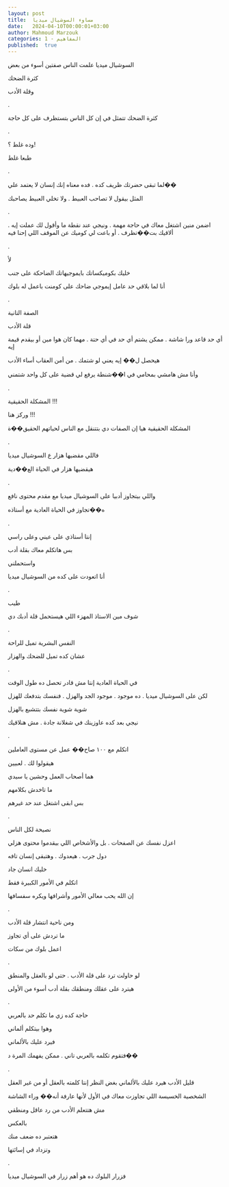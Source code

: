 ```yaml
---
layout: post
title:  مساوء السوشيال ميديا
date:   2024-04-10T00:00:01+03:00
author: Mahmoud Marzouk
categories: 1 - المفاهيم
published:  true
---
```

السوشيال ميديا علمت الناس صفتين أسوء من بعض

كثرة الضحك

وقلة الأدب

.

كثرة الضحك تتمثل في إن كل الناس بتستظرف على كل حاجة

.

وده غلط ؟!

طبعا غلط

.

لما تبقى حضرتك ظريف كده . فده معناه إنك إنسان لا يعتمد علي��

المثل بيقول لا تصاحب العبيط . ولا تخلي العبيط يصاحبك

.

اضمن منين اشتغل معاك في حاجة مهمة . ونيجي عند نقطة ما وأقول لك عملت إيه
. ألاقيك بت��تظرف . أو باعت لي كوميك عن الموقف اللي إحنا فيه

.

لأ

خليك بكوميكساتك بايموجيهاتك الضاحكة على جنب

أنا لما بلاقي حد عامل إيموجي ضاحك على كومنت باعمل له بلوك

.

الصفة التانية

قلة الأدب

أي حد قاعد ورا شاشة . ممكن يشتم أي حد في أي حتة . مهما كان هوا مين أو
بيقدم قيمة إيه

هيحصل ل�� إيه يعني لو شتمك . من أمن العقاب أساء الأدب

وأنا مش هامشي بمحامي في ا��شنطة يرفع لي قضية على كل واحد
شتمني

.

المشكلة الحقيقية !!!

وركز هنا !!!

المشكلة الحقيقية هيا إن الصفات دي بتتنقل مع الناس لحياتهم
الحقيق��ة

.

فاللي مقضيها هزار ع السوشيال ميديا

هيقضيها هزار في الحياة الع��دية

.

واللي بيتجاوز أدبيا على السوشيال ميديا مع مقدم محتوى نافع

ه��تجاوز في الحياة العادية مع أستاذه

.

إنتا أستاذي على عيني وعلى راسي

بس هاتكلم معاك بقلة أدب

واستحملني

أنا اتعودت على كده من السوشيال ميديا

.

طيب

شوف مين الاستاذ المهزء اللي هيستحمل قلة أدبك دي

.

النفس البشرية تميل للراحة

عشان كده تميل للضحك والهزار

.

في الحياة العادية إنتا مش قادر تحصل ده طول الوقت

لكن على السوشيال ميديا . ده موجود . موجود الجد والهزل . فنفسك بتدفعك
للهزل

شوية شوية نفسك بتتشبع بالهزل

نيجي بعد كده عاوزينك في شغلانة جادة . مش هنلاقيك

.

اتكلم مع ١٠٠ صاح�� عمل عن مستوى العاملين

هيقولوا لك . لعبيين

هما أصحاب العمل وحشين يا سيدي

ما تاخدش بكلامهم

بس ابقى اشتغل عند حد غيرهم

.

نصيحة لكل الناس

اعزل نفسك عن الصفحات . بل والأشخاص اللي بيقدموا محتوى هزلي

دول جرب . هيعدوك . وهتبقى إنسان تافه

خليك انسان جاد

اتكلم في الأمور الكبيرة فقط

إن الله يحب معالي الأمور وأشرافها ويكره سفسافها

.

ومن ناحية انتشار قلة الأدب

ما تردش على أي تجاوز

اعمل بلوك من سكات

.

لو حاولت ترد على قلة الأدب . حتى لو بالعقل والمنطق

هيترد على عقلك ومنطقك بقلة أدب أسوء من الأولى

.

حاجة كده زي ما تكلم حد بالعربي

وهوا بيتكلم ألماني

فيرد عليك بالألماني

فتقوم تكلمه بالعربي تاني . ممكن يفهمك المرة د��

.

قليل الأدب هيرد عليك بالألماني بغض النظر إنتا كلمته بالعقل أو من غير
العقل

الشخصية الخسيسة اللي تجاوزت معاك في الأول لأنها عارفة أنه�� وراء
الشاشة

مش هتتعلم الأدب من رد عاقل ومنطقي

بالعكس

هتعتبر ده ضعف منك

وتزداد في إسائتها

.

فزرار البلوك ده هو أهم زرار في السوشيال ميديا
